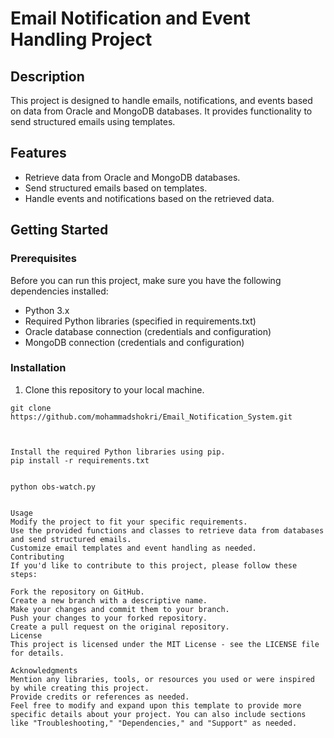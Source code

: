 # Email Notification and Event Handling Project

## Description

This project is designed to handle emails, notifications, and events based on data from Oracle and MongoDB databases. It provides functionality to send structured emails using templates.

## Features

- Retrieve data from Oracle and MongoDB databases.
- Send structured emails based on templates.
- Handle events and notifications based on the retrieved data.

## Getting Started

### Prerequisites

Before you can run this project, make sure you have the following dependencies installed:

- Python 3.x
- Required Python libraries (specified in requirements.txt)
- Oracle database connection (credentials and configuration)
- MongoDB connection (credentials and configuration)

### Installation

1. Clone this repository to your local machine.

```shell
git clone https://github.com/mohammadshokri/Email_Notification_System.git



Install the required Python libraries using pip.
pip install -r requirements.txt


python obs-watch.py


Usage
Modify the project to fit your specific requirements.
Use the provided functions and classes to retrieve data from databases and send structured emails.
Customize email templates and event handling as needed.
Contributing
If you'd like to contribute to this project, please follow these steps:

Fork the repository on GitHub.
Create a new branch with a descriptive name.
Make your changes and commit them to your branch.
Push your changes to your forked repository.
Create a pull request on the original repository.
License
This project is licensed under the MIT License - see the LICENSE file for details.

Acknowledgments
Mention any libraries, tools, or resources you used or were inspired by while creating this project.
Provide credits or references as needed.
Feel free to modify and expand upon this template to provide more specific details about your project. You can also include sections like "Troubleshooting," "Dependencies," and "Support" as needed.

